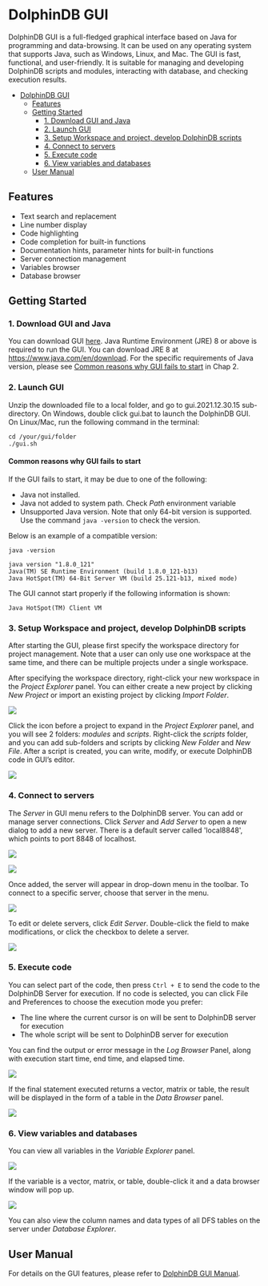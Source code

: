 # DolphinDB GUI 

DolphinDB GUI is a full-fledged graphical interface based on Java for programming and data-browsing. It can be used on any operating system that supports Java, such as Windows, Linux, and Mac. The GUI is fast, functional, and user-friendly. It is suitable for managing and developing DolphinDB scripts and modules, interacting with database, and checking execution results.

- [DolphinDB GUI](#dolphindb-gui)
  - [Features](#features)
  - [Getting Started](#getting-started)
    - [1. Download GUI and Java](#1-download-gui-and-java)
    - [2. Launch GUI](#2-launch-gui)
    - [3. Setup Workspace and project, develop DolphinDB scripts](#3-setup-workspace-and-project-develop-dolphindb-scripts)
    - [4. Connect to servers](#4-connect-to-servers)
    - [5. Execute code](#5-execute-code)
    - [6. View variables and databases](#6-view-variables-and-databases)
  - [User Manual](#user-manual)


## Features
- Text search and replacement
- Line number display 
- Code highlighting
- Code completion for built-in functions
- Documentation hints, parameter hints for built-in functions
- Server connection management
- Variables browser
- Database browser 


## Getting Started

### 1. Download GUI and Java
You can download GUI [here](https://www.dolphindb.com/downloads/DolphinDB_GUI_V1.30.15.zip). Java Runtime Environment (JRE) 8 or above is required to run the GUI. You can download JRE 8 at https://www.java.com/en/download. For the specific requirements of Java version, please see [Common reasons why GUI fails to start](#common-reasons-why-gui-fails-to-start) in Chap 2.


### 2. Launch GUI

Unzip the downloaded file to a local folder, and go to gui.2021.12.30.15 sub-directory. On Windows, double click gui.bat to launch the DolphinDB GUI. On Linux/Mac, run the following command in the terminal: 

``` 
cd /your/gui/folder
./gui.sh 
```

#### **Common reasons why GUI fails to start**

If the GUI fails to start, it may be due to one of the following:
- Java not installed. 
- Java not added to system path. Check *Path* environment variable
- Unsupported Java version. Note that only 64-bit version is supported. Use the command `java -version` to check the version.

Below is an example of a compatible version:

```
java -version

java version "1.8.0_121"
Java(TM) SE Runtime Environment (build 1.8.0_121-b13)
Java HotSpot(TM) 64-Bit Server VM (build 25.121-b13, mixed mode)
```

The GUI cannot start properly if the following information is shown:

```
Java HotSpot(TM) Client VM
```

### 3. Setup Workspace and project, develop DolphinDB scripts

After starting the GUI, please first specify the workspace directory for project management. Note that a user can only use one workspace at the same time, and there can be multiple projects under a single workspace.

After specifying the workspace directory, right-click your new workspace in the *Project Explorer* panel. You can either create a new project by clicking *New Project* or import an existing project by clicking *Import Folder*.

![](images/gui_tutorial/new_project.png) 

Click the icon before a project to expand in the *Project Explorer* panel, and you will see 2 folders: *modules* and *scripts*. Right-click the *scripts* folder, and you can add sub-folders and scripts by clicking *New Folder* and *New File*. After a script is created, you can write, modify, or execute DolphinDB code in GUI’s editor. 

![](images/gui_tutorial/new_script.png) 

### 4. Connect to servers

The *Server* in GUI menu refers to the DolphinDB server. You can add or manage server connections. Click *Server* and *Add Server* to open a new dialog to add a new server. There is a default server called 'local8848', which points to port 8848 of localhost.   

![](images/gui_tutorial/add_edit_server.png) 
</br>

![](images/gui_tutorial/add_server.png)

Once added, the server will appear in drop-down menu in the toolbar. To connect to a specific server, choose that server in the menu.

![](images/gui_tutorial/server_dropdown.png) 

To edit or delete servers, click *Edit Server*. Double-click the field to make modifications, or click the checkbox to delete a server.

![](images/gui_tutorial/edit_server.png) 


### 5. Execute code

You can select part of the code, then press `Ctrl + E` to send the code to the DolphinDB Server for execution. If no code is selected,  you can click File and Preferences to choose the execution mode you prefer:

- The line where the current cursor is on will be sent to DolphinDB server for execution
- The whole script will be sent to DolphinDB server for execution 

You can find the output or error message in the *Log Browser* Panel, along with execution start time, end time, and elapsed time.

![](images/gui_tutorial/Log_browser.png)

If the final statement executed returns a vector, matrix or table, the result will be displayed in the form of a table in the *Data Browser* panel. 

![](images/gui_tutorial/data_browser.png)

### 6. View variables and databases

You can view all variables in the *Variable Explorer* panel.

![](images/gui_tutorial/variables_explorer.png) 

If the variable is a vector, matrix, or table, double-click it and a data browser window will pop up.

![](images/gui_tutorial/variable_data.png) 

You can also view the column names and data types of all DFS tables on the server under *Database Explorer*. 

## User Manual

For details on the GUI features, please refer to [DolphinDB GUI Manual](https://dolphindb.com/gui_help/index.html).
